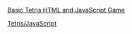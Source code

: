 [Basic Tetris HTML and JavaScript Game](https://gist.github.com/straker/3c98304f8a6a9174efd8292800891ea1)

[Tetris/JavaScript](https://rosettacode.org/wiki/Tetris/JavaScript)
